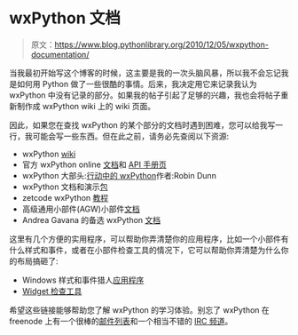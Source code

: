 # wxPython 文档

> 原文：<https://www.blog.pythonlibrary.org/2010/12/05/wxpython-documentation/>

当我最初开始写这个博客的时候，这主要是我的一次头脑风暴，所以我不会忘记我是如何用 Python 做了一些很酷的事情。后来，我决定用它来记录我认为 wxPython 中没有记录的部分。如果我的帖子引起了足够的兴趣，我也会将帖子重新制作成 wxPython wiki 上的 wiki 页面。

因此，如果您在查找 wxPython 的某个部分的文档时遇到困难，您可以给我写一行，我可能会写一些东西。但在此之前，请务必先查阅以下资源:

*   wxPython [wiki](http://wiki.wxpython.org/)
*   官方 wxPython online [文档](http://wxpython.org/onlinedocs.php)和 [API 手册页](http://wxpython.org/docs/api/)
*   wxPython 大部头:[行动中的 wxPython](http://www.manning.com/rappin/)作者:Robin Dunn
*   wxPython 文档和演示[包](http://wxpython.org/download.php)
*   zetcode wxPython [教程](http://zetcode.com/wxpython/)
*   高级通用小部件(AGW)小部件[文档](http://xoomer.virgilio.it/infinity77/AGW_Docs/)
*   Andrea Gavana 的备选 wxPython [文档](http://xoomer.virgilio.it/infinity77/wxPython/APIMain.html)

这里有几个方便的实用程序，可以帮助你弄清楚你的应用程序，比如一个小部件有什么样式和事件，或者在小部件检查工具的情况下，它可以帮助你弄清楚为什么你的布局搞砸了:

*   Windows 样式和事件猎人[应用程序](http://groups.google.com/group/wxPython-dev/browse_thread/thread/7c19477bbcad4ef4?pli=1)
*   [Widget 检查工具](http://wiki.wxpython.org/Widget%20Inspection%20Tool)

希望这些链接能够帮助您了解 wxPython 的学习体验。别忘了 wxPython 在 freenode 上有一个很棒的[邮件列表](http://wxpython.org/maillist.php)和一个相当不错的 [IRC 频道](irc://freenode.net/wxpython)。